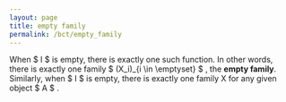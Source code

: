 ```yaml
---
layout: page
title: empty family
permalink: /bct/empty_family
---
```

When $ I $ is empty, there is exactly one such function. In other words, there is exactly one family $ (X_i)_{i \in \emptyset} $ , the **empty family**. Similarly, when $ I $ is empty, there is exactly one family X for any given object $ A $ .
